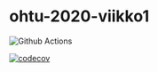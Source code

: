 # ohtu-2020-viikko1
![Github Actions](https://github.com/Hipsterisiili/ohtu-2020-viikko1/workflows/Java%20CI%20with%20Gradle/badge.svg)

[![codecov](https://codecov.io/gh/Hipsterisiili/ohtu-2020-viikko1/branch/main/graph/badge.svg?token=KT1BP0VNFV)](https://codecov.io/gh/Hipsterisiili/ohtu-2020-viikko1)
